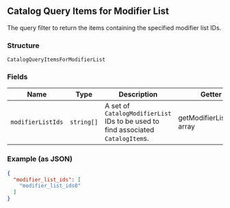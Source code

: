 ## Catalog Query Items for Modifier List

The query filter to return the items containing the specified modifier list IDs.

### Structure

`CatalogQueryItemsForModifierList`

### Fields

| Name | Type | Description | Getter | Setter |
|  --- | --- | --- | --- | --- |
| `modifierListIds` | `string[]` | A set of `CatalogModifierList` IDs to be used to find associated `CatalogItem`s. | getModifierListIds(): array | setModifierListIds(array modifierListIds): void |

### Example (as JSON)

```json
{
  "modifier_list_ids": [
    "modifier_list_ids0"
  ]
}
```

